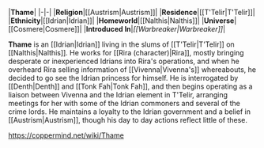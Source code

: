 |**Thame**|
|-|-|
|**Religion**|[[Austrism\|Austrism]]|
|**Residence**|[[T'Telir\|T'Telir]]|
|**Ethnicity**|[[Idrian\|Idrian]]|
|**Homeworld**|[[Nalthis\|Nalthis]]|
|**Universe**|[[Cosmere\|Cosmere]]|
|**Introduced In**|*[[Warbreaker\|Warbreaker]]*|

**Thame** is an [[Idrian\|Idrian]] living in the slums of [[T'Telir\|T'Telir]] on [[Nalthis\|Nalthis]].
He works for [[Rira (character)\|Rira]], mostly bringing desperate or inexperienced Idrians into Rira's operations, and when he overheard Rira selling information of [[Vivenna\|Vivenna's]] whereabouts, he decided to go see the Idrian princess for himself. He is interrogated by [[Denth\|Denth]] and [[Tonk Fah\|Tonk Fah]], and then begins operating as a liaison between Vivenna and the Idrian element in T'Telir, arranging meetings for her with some of the Idrian commoners and several of the crime lords.
He maintains a loyalty to the Idrian government and a belief in [[Austrism\|Austrism]], though his day to day actions reflect little of these.



https://coppermind.net/wiki/Thame